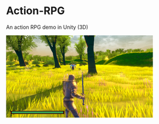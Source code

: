 # Action-RPG

An action RPG demo in Unity (3D)

<img src="https://github.com/mrjaywilson/Action-RPG/blob/main/Assets/Images/gameplay.png" width="400">
